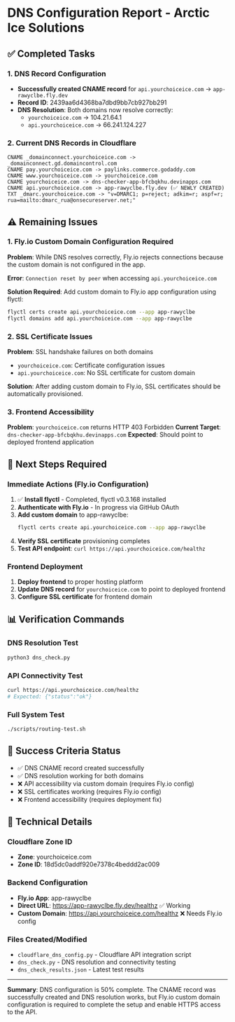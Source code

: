 # DNS Configuration Report - Arctic Ice Solutions

## ✅ Completed Tasks

### 1. DNS Record Configuration
- **Successfully created CNAME record** for `api.yourchoiceice.com` → `app-rawyclbe.fly.dev`
- **Record ID**: 2439aa6d4368ba7dbd9bb7cb927bb291
- **DNS Resolution**: Both domains now resolve correctly:
  - `yourchoiceice.com` → 104.21.64.1
  - `api.yourchoiceice.com` → 66.241.124.227

### 2. Current DNS Records in Cloudflare
```
CNAME _domainconnect.yourchoiceice.com -> _domainconnect.gd.domaincontrol.com
CNAME pay.yourchoiceice.com -> paylinks.commerce.godaddy.com
CNAME www.yourchoiceice.com -> yourchoiceice.com
CNAME yourchoiceice.com -> dns-checker-app-bfcbqkhu.devinapps.com
CNAME api.yourchoiceice.com -> app-rawyclbe.fly.dev (✅ NEWLY CREATED)
TXT _dmarc.yourchoiceice.com -> "v=DMARC1; p=reject; adkim=r; aspf=r; rua=mailto:dmarc_rua@onsecureserver.net;"
```

## ⚠️ Remaining Issues

### 1. Fly.io Custom Domain Configuration Required
**Problem**: While DNS resolves correctly, Fly.io rejects connections because the custom domain is not configured in the app.

**Error**: `Connection reset by peer` when accessing `api.yourchoiceice.com`

**Solution Required**: Add custom domain to Fly.io app configuration using flyctl:
```bash
flyctl certs create api.yourchoiceice.com --app app-rawyclbe
flyctl domains add api.yourchoiceice.com --app app-rawyclbe
```

### 2. SSL Certificate Issues
**Problem**: SSL handshake failures on both domains
- `yourchoiceice.com`: Certificate configuration issues
- `api.yourchoiceice.com`: No SSL certificate for custom domain

**Solution**: After adding custom domain to Fly.io, SSL certificates should be automatically provisioned.

### 3. Frontend Accessibility
**Problem**: `yourchoiceice.com` returns HTTP 403 Forbidden
**Current Target**: `dns-checker-app-bfcbqkhu.devinapps.com`
**Expected**: Should point to deployed frontend application

## 🔧 Next Steps Required

### Immediate Actions (Fly.io Configuration)
1. ✅ **Install flyctl** - Completed, flyctl v0.3.168 installed
2. **Authenticate with Fly.io** - In progress via GitHub OAuth
3. **Add custom domain** to app-rawyclbe:
   ```bash
   flyctl certs create api.yourchoiceice.com --app app-rawyclbe
   ```
4. **Verify SSL certificate** provisioning completes
5. **Test API endpoint**: `curl https://api.yourchoiceice.com/healthz`

### Frontend Deployment
1. **Deploy frontend** to proper hosting platform
2. **Update DNS record** for `yourchoiceice.com` to point to deployed frontend
3. **Configure SSL certificate** for frontend domain

## 📊 Verification Commands

### DNS Resolution Test
```bash
python3 dns_check.py
```

### API Connectivity Test
```bash
curl https://api.yourchoiceice.com/healthz
# Expected: {"status":"ok"}
```

### Full System Test
```bash
./scripts/routing-test.sh
```

## 🎯 Success Criteria Status

- ✅ DNS CNAME record created successfully
- ✅ DNS resolution working for both domains
- ❌ API accessibility via custom domain (requires Fly.io config)
- ❌ SSL certificates working (requires Fly.io config)
- ❌ Frontend accessibility (requires deployment fix)

## 📝 Technical Details

### Cloudflare Zone ID
- **Zone**: yourchoiceice.com
- **Zone ID**: 18d5dc0addf920e7378c4beddd2ac009

### Backend Configuration
- **Fly.io App**: app-rawyclbe
- **Direct URL**: https://app-rawyclbe.fly.dev/healthz ✅ Working
- **Custom Domain**: https://api.yourchoiceice.com/healthz ❌ Needs Fly.io config

### Files Created/Modified
- `cloudflare_dns_config.py` - Cloudflare API integration script
- `dns_check.py` - DNS resolution and connectivity testing
- `dns_check_results.json` - Latest test results

---

**Summary**: DNS configuration is 50% complete. The CNAME record was successfully created and DNS resolution works, but Fly.io custom domain configuration is required to complete the setup and enable HTTPS access to the API.
